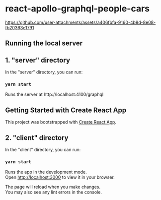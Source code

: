 # react-apollo-graphql-people-cars

https://github.com/user-attachments/assets/a406fbfa-9160-4b8d-8e08-fb20363e1791

## Running the local server

## 1. "server" directory

In the "server" directory, you can run:
### `yarn start`

Runs the server at http://localhost:4100/graphql

##

## Getting Started with Create React App

This project was bootstrapped with [Create React App](https://github.com/facebook/create-react-app).

## 2. "client" directory

In the "client" directory, you can run:
### `yarn start`

Runs the app in the development mode.\
Open [http://localhost:3000](http://localhost:3000) to view it in your browser.

The page will reload when you make changes.\
You may also see any lint errors in the console.
